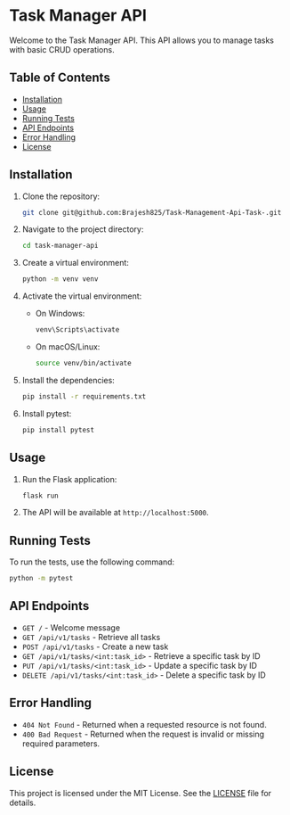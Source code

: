 # Task Manager API

Welcome to the Task Manager API. This API allows you to manage tasks with basic CRUD operations.

## Table of Contents

- [Installation](#installation)
- [Usage](#usage)
- [Running Tests](#running-tests)
- [API Endpoints](#api-endpoints)
- [Error Handling](#error-handling)
- [License](#license)

## Installation

1. Clone the repository:
    ```sh
    git clone git@github.com:Brajesh825/Task-Management-Api-Task-.git
    ```
2. Navigate to the project directory:
    ```sh
    cd task-manager-api
    ```
3. Create a virtual environment:
    ```sh
    python -m venv venv
    ```
4. Activate the virtual environment:
    - On Windows:
        ```sh
        venv\Scripts\activate
        ```
    - On macOS/Linux:
        ```sh
        source venv/bin/activate
        ```
5. Install the dependencies:
    ```sh
    pip install -r requirements.txt
    ```

6. Install pytest:
    ```sh
    pip install pytest
    ```

## Usage

1. Run the Flask application:
    ```sh
    flask run
    ```
2. The API will be available at `http://localhost:5000`.

## Running Tests

To run the tests, use the following command:
```sh
python -m pytest
```

## API Endpoints

- `GET /` - Welcome message
- `GET /api/v1/tasks` - Retrieve all tasks
- `POST /api/v1/tasks` - Create a new task
- `GET /api/v1/tasks/<int:task_id>` - Retrieve a specific task by ID
- `PUT /api/v1/tasks/<int:task_id>` - Update a specific task by ID
- `DELETE /api/v1/tasks/<int:task_id>` - Delete a specific task by ID

## Error Handling

- `404 Not Found` - Returned when a requested resource is not found.
- `400 Bad Request` - Returned when the request is invalid or missing required parameters.

## License

This project is licensed under the MIT License. See the [LICENSE](LICENSE) file for details.